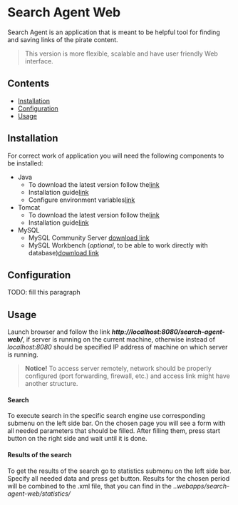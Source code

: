 # Search Agent Web
Search Agent is an application that is meant to be helpful tool for finding and saving links of the pirate content. 

>This version is more flexible, scalable and have user friendly Web interface.

## Contents

- [Installation](#markdown-header-installation)
- [Configuration](#markdown-header-configuration)
- [Usage](#markdown-header-usage)

## Installation
For correct work of application you will need the following components to be installed:
* Java
  * To download the latest version follow the[link](https://www.java.com/inc/BrowserRedirect1.jsp?locale=ru)
  * Installation guide[link](https://www.java.com/ru/download/help/ie_online_install.xml)
  * Configure environment variables[link](https://stackoverflow.com/a/31340459)
* Tomcat
  * To download the latest version follow the[link](http://apache.cp.if.ua/tomcat/tomcat-9/v9.0.11/bin/apache-tomcat-9.0.11.zip)
  * Installation guide[link](https://www.wikihow.com/Install-Tomcat-on-Windows-7)
* MySQL
  * MySQL Community Server [download link](https://dev.mysql.com/downloads/mysql/)
  * MySQL Workbench (_optional_, to be able to work directly with database)[download link](https://dev.mysql.com/downloads/workbench/)

## Configuration

TODO: fill this paragraph

## Usage

Launch browser and follow the link **_http://localhost:8080/search-agent-web/_**, 
if server is running on the current machine, otherwise instead of _localhost:8080_ should be specified IP address 
of machine on which server is running. 
>**Notice!** To access server remotely, network should be properly configured (port forwarding, firewall, etc.) 
and access link might have another structure.

#### Search
To execute search in the specific search engine use corresponding submenu on the left side bar. On the chosen page 
you will see a form with all needed parameters that should be filled. After filling them, press start button on the 
right side and wait until it is done.

#### Results of the search
To get the results of the search go to statistics submenu on the left side bar. Specify all needed data and press 
get button. Results for the chosen period will be combined to the .xml file, that you can find in the _..webapps/search-agent-web/statistics/_